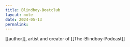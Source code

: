 ```yaml
---
title: Blindboy-Boatclub
layout: note
date: 2024-05-13
permalink:
---
```


[[author]], artist and creator of [[The-Blindboy-Podcast]]

